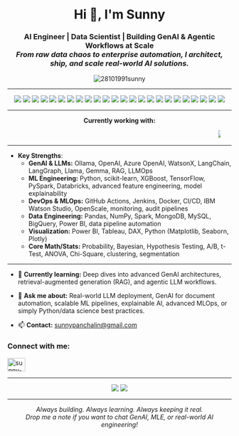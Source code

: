 
<h1 align="center">Hi 👋, I'm Sunny</h1>
<h3 align="center">
  AI Engineer | Data Scientist | Building GenAI & Agentic Workflows at Scale<br>
  <em>From raw data chaos to enterprise automation, I architect, ship, and scale real-world AI solutions.</em>
</h3>

<p align="center">
  <img src="https://komarev.com/ghpvc/?username=28101991sunny&label=Profile%20views&color=36bcf7&style=flat" alt="28101991sunny" />
</p>

---

<!-- Dynamic Badges -->
<p align="center">
  <!-- LLM & GenAI -->
  <img src="https://img.shields.io/badge/OpenAI-412991?style=for-the-badge&logo=openai&logoColor=white"/>
  <img src="https://img.shields.io/badge/Ollama-212121?style=for-the-badge&logoColor=white"/>
  <img src="https://img.shields.io/badge/LangChain-025F43?style=for-the-badge"/>
  <img src="https://img.shields.io/badge/Azure%20OpenAI-0078D4?style=for-the-badge&logo=microsoftazure&logoColor=white"/>
  <img src="https://img.shields.io/badge/WatsonX-052FAD?style=for-the-badge&logo=ibm&logoColor=white"/>
  <img src="https://img.shields.io/badge/Llama-4267B2?style=for-the-badge&logo=meta&logoColor=white"/>
  <img src="https://img.shields.io/badge/RAG-161B22?style=for-the-badge"/>
  <!-- ML/DS Stack -->
  <img src="https://img.shields.io/badge/Python-3776AB?style=for-the-badge&logo=python&logoColor=white"/>
  <img src="https://img.shields.io/badge/scikit--learn-F7931E?style=for-the-badge&logo=scikitlearn&logoColor=white"/>
  <img src="https://img.shields.io/badge/TensorFlow-FF6F00?style=for-the-badge&logo=tensorflow&logoColor=white"/>
  <img src="https://img.shields.io/badge/PyTorch-EE4C2C?style=for-the-badge&logo=pytorch&logoColor=white"/>
  <img src="https://img.shields.io/badge/Spark-E25A1C?style=for-the-badge&logo=apachespark&logoColor=white"/>
  <img src="https://img.shields.io/badge/Databricks-FF3621?style=for-the-badge&logo=databricks&logoColor=white"/>
  <!-- DevOps/Cloud -->
  <img src="https://img.shields.io/badge/AWS-232F3E?style=for-the-badge&logo=amazonaws&logoColor=white"/>
  <img src="https://img.shields.io/badge/Azure-0078D4?style=for-the-badge&logo=microsoftazure&logoColor=white"/>
  <img src="https://img.shields.io/badge/GCP-4285F4?style=for-the-badge&logo=googlecloud&logoColor=white"/>
  <img src="https://img.shields.io/badge/GitHub-181717?style=for-the-badge&logo=github&logoColor=white"/>
  <img src="https://img.shields.io/badge/Docker-2496ED?style=for-the-badge&logo=docker&logoColor=white"/>
  <img src="https://img.shields.io/badge/Jenkins-D24939?style=for-the-badge&logo=jenkins&logoColor=white"/>
  <!-- Data/BI -->
  <img src="https://img.shields.io/badge/PowerBI-F2C811?style=for-the-badge&logo=powerbi&logoColor=black"/>
  <img src="https://img.shields.io/badge/Tableau-E97627?style=for-the-badge&logo=tableau&logoColor=white"/>
  <img src="https://img.shields.io/badge/MySQL-4479A1?style=for-the-badge&logo=mysql&logoColor=white"/>
  <img src="https://img.shields.io/badge/MongoDB-47A248?style=for-the-badge&logo=mongodb&logoColor=white"/>
  <img src="https://img.shields.io/badge/BigQuery-4285F4?style=for-the-badge&logo=googlebigquery&logoColor=white"/>
</p>

---

<!-- Animated scrolling "Currently working with" logos -->
<p align="center">
  <b>Currently working with:</b>
</p>
<p align="center">
  <marquee width="90%" direction="left" scrollamount="6">
    <img src="https://img.shields.io/badge/OpenAI-412991?style=for-the-badge&logo=openai&logoColor=white"/>
    <img src="https://img.shields.io/badge/Ollama-212121?style=for-the-badge&logoColor=white"/>
    <img src="https://img.shields.io/badge/LangChain-025F43?style=for-the-badge"/>
    <img src="https://img.shields.io/badge/Llama-4267B2?style=for-the-badge&logo=meta&logoColor=white"/>
    <img src="https://img.shields.io/badge/Azure%20OpenAI-0078D4?style=for-the-badge&logo=microsoftazure&logoColor=white"/>
    <img src="https://img.shields.io/badge/WatsonX-052FAD?style=for-the-badge&logo=ibm&logoColor=white"/>
    <img src="https://img.shields.io/badge/Databricks-FF3621?style=for-the-badge&logo=databricks&logoColor=white"/>
    <img src="https://img.shields.io/badge/RAG-161B22?style=for-the-badge"/>
    <img src="https://img.shields.io/badge/GitHub-181717?style=for-the-badge&logo=github&logoColor=white"/>
    <img src="https://img.shields.io/badge/Python-3776AB?style=for-the-badge&logo=python&logoColor=white"/>
    <img src="https://img.shields.io/badge/TensorFlow-FF6F00?style=for-the-badge&logo=tensorflow&logoColor=white"/>
    <img src="https://img.shields.io/badge/AWS-232F3E?style=for-the-badge&logo=amazonaws&logoColor=white"/>
  </marquee>
</p>

---

<!-- Summary & About -->
- **Key Strengths**:
    - **GenAI & LLMs:** Ollama, OpenAI, Azure OpenAI, WatsonX, LangChain, LangGraph, Llama, Gemma, RAG, LLMOps
    - **ML Engineering:** Python, scikit-learn, XGBoost, TensorFlow, PySpark, Databricks, advanced feature engineering, model explainability
    - **DevOps & MLOps:** GitHub Actions, Jenkins, Docker, CI/CD, IBM Watson Studio, OpenScale, monitoring, audit pipelines
    - **Data Engineering:** Pandas, NumPy, Spark, MongoDB, MySQL, BigQuery, Power BI, data pipeline automation
    - **Visualization:** Power BI, Tableau, DAX, Python (Matplotlib, Seaborn, Plotly)
    - **Core Math/Stats:** Probability, Bayesian, Hypothesis Testing, A/B, t-Test, ANOVA, Chi-Square, clustering, segmentation

---

- 🌱 **Currently learning:** Deep dives into advanced GenAI architectures, retrieval-augmented generation (RAG), and agentic LLM workflows.

- 💬 **Ask me about:** Real-world LLM deployment, GenAI for document automation, scalable ML pipelines, explainable AI, advanced MLOps, or simply Python/data science best practices.

- 📫 **Contact:** sunnypanchalin@gmail.com

<h3 align="left">Connect with me:</h3>
<p align="left">
  <a href="https://www.linkedin.com/in/sunny-r-panchal/" target="blank">
    <img align="center" src="https://raw.githubusercontent.com/rahuldkjain/github-profile-readme-generator/master/src/images/icons/Social/linked-in-alt.svg" alt="sunny-panchal-3b902081" height="30" width="40" />
  </a>
</p>

---

<!-- Stats -->
<p align="center">
  <img src="https://github-readme-stats.vercel.app/api?username=28101991sunny&show_icons=true&theme=radical"/>
  <img src="https://github-readme-streak-stats.herokuapp.com/?user=28101991sunny&theme=radical"/>
</p>

---

<p align="center">
  <i>Always building. Always learning. Always keeping it real.<br>
  Drop me a note if you want to chat GenAI, MLE, or real-world AI engineering!</i>
</p>
